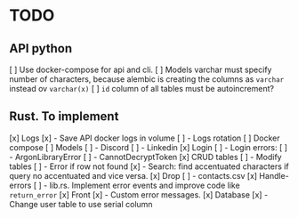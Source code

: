 # TODO

## API python

[ ] Use docker-compose for api and cli.
[ ] Models varchar must specify number of characters, because alembic is creating the columns as `varchar` instead ov `varchar(x)`
[ ] `id` column of all tables must be autoincrement?

## Rust. To implement

[x] Logs
[x] - Save API docker logs in volume
[ ] - Logs rotation
[ ] Docker compose
[ ] Models
[ ] - Discord
[ ] - Linkedin
[x] Login
[ ] - Login errors:
[ ]   - ArgonLibraryError
[ ]   - CannotDecryptToken
[x] CRUD tables
[ ] - Modify tables
[ ] - Error if row not found
[x] - Search: find accentuated characters if query no accentuated and vice versa.
[x] Drop
[ ] - contacts.csv
[x] Handle-errors
[ ] - lib.rs. Implement error events and improve code like `return_error`
[x] Front
[x] - Custom error messages.
[x] Database
[x] - Change user table to use serial column

